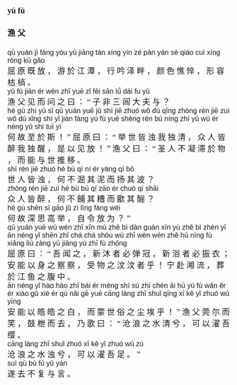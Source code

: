 <font face=楷体 size=4>


#### yú  fù  
#### 渔  父  


<font face=Arial size=3>qū  yuán  jì  fànɡ  yóu  yū  jiānɡ  tán  xínɡ  yín  zé  pàn  yán  sè  qiáo  cuì  xínɡ  rónɡ  kū  ɡǎo  </font>  
屈  原  既  放 ，  游  於  江  潭 ，  行  吟  泽  畔 ，  颜  色  憔  悴 ，  形  容  枯  槁 。  
<font face=Arial size=3>yú  fù  jiàn  ér  wèn  zhī  yuē  zǐ  fēi  sān  lǘ  dài  fu  yǔ</font>  
渔  父  见  而  问  之  曰 ： “  子  非  三  闾  大  夫  与 ？  
<font face=Arial size=3>hé  ɡù  zhì  yū  sī  qū  yuán  yuē  jǔ  shì  jiē  zhuó  wǒ  dú  qīnɡ  zhònɡ  rén  jiē  zuì  wǒ  dú  xǐnɡ  shì  yǐ  jiàn  fànɡ  yú  fù  yuē  shènɡ  rén  bù  nínɡ  zhì  yū  wù  ér  nénɡ  yǔ  shì  tuī  yí</font>  
何  故  至  於  斯 ！ ”  屈  原  曰 ： “  举  世  皆  浊  我  独  清 ，  众  人  皆  醉  我  独  醒 ，  是  以  见  放 ！ ”  渔  父  曰 ： “  圣  人  不  凝  滞  於  物 ，  而  能  与  世  推  移 。  
<font face=Arial size=3>shì  rén  jiē  zhuó  hé  bù  qí  ní  ér  yánɡ  qí  bō</font>  
世  人  皆  浊 ，  何  不  淈  其  泥  而  扬  其  波 ？  
<font face=Arial size=3>zhònɡ  rén  jiē  zuì  hé  bù  bū  qí  zāo  ér  chuò  qí  shāi</font>  
众  人  皆  醉 ，  何  不  餔  其  糟  而  歠  其  酾 ？  
<font face=Arial size=3>hé  ɡù  shēn  sī  ɡāo  jǔ  zì  lìnɡ  fànɡ  wéi</font>  
何  故  深  思  高  举 ，  自  令  放  为 ？ ”  
<font face=Arial size=3>qū  yuán  yuē  wú  wén  zhī  xīn  mù  zhě  bì  dàn  ɡuàn  xīn  yù  zhě  bì  zhèn  yī   ān  nénɡ  yǐ  shēn  zhī  chá  chá  shòu  wù  zhī  wèn  wèn  zhě  hū  nínɡ  fù  xiānɡ  liú  zànɡ  yū  jiānɡ  yú  zhī  fù  zhōnɡ</font>  
屈  原  曰 ： “  吾  闻  之 ，  新  沐  者  必  弹  冠 ，  新  浴  者  必  振  衣 ； 安  能  以  身  之 察  察 ，  受  物  之  汶  汶  者  乎 ！  宁  赴  湘  流 ，  葬  於  江  鱼  之  腹  中 。  
<font face=Arial size=3>ān  nénɡ  yǐ  hào  hào  zhī  bái   ér  ménɡ  shì  sú  zhī  chén  āi  hū  yú  fù  wǎn  ěr  ér  xiào  ɡǔ  xiè  ér  qù  nǎi  ɡē  yuē  cānɡ  lànɡ  zhī  shuǐ  qīnɡ  xī  kě  yǐ  zhuó  wú  yīnɡ</font>  
安  能  以  皓  皓  之  白 ， 而  蒙  世  俗  之  尘  埃  乎 ！ ”  渔  父  莞  尔 而  笑 ，  鼓  枻  而  去 ，  乃  歌  曰 ： “  沧  浪  之  水  清  兮 ，  可  以  濯  吾  缨 。  
<font face=Arial size=3>cānɡ  lànɡ  zhī  shuǐ  zhuó  xī  kě  yǐ  zhuó  wú  zú</font>  
沧  浪  之  水  浊  兮 ，  可  以  濯  吾  足 。 ”  
<font face=Arial size=3>suì  qù  bù  fù  yǔ  yán  </font>  
遂  去  不  复  与  言 。  




</font>